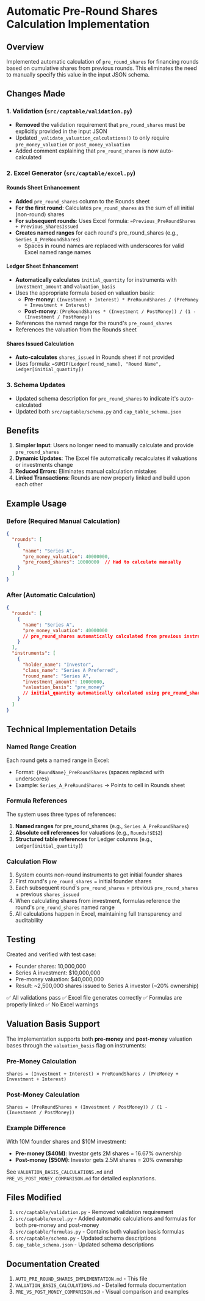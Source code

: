 # Automatic Pre-Round Shares Calculation Implementation

## Overview
Implemented automatic calculation of `pre_round_shares` for financing rounds based on cumulative shares from previous rounds. This eliminates the need to manually specify this value in the input JSON schema.

## Changes Made

### 1. Validation (`src/captable/validation.py`)
- **Removed** the validation requirement that `pre_round_shares` must be explicitly provided in the input JSON
- Updated `_validate_valuation_calculations()` to only require `pre_money_valuation` or `post_money_valuation`
- Added comment explaining that `pre_round_shares` is now auto-calculated

### 2. Excel Generator (`src/captable/excel.py`)

#### Rounds Sheet Enhancement
- **Added** `pre_round_shares` column to the Rounds sheet
- **For the first round**: Calculates `pre_round_shares` as the sum of all initial (non-round) shares
- **For subsequent rounds**: Uses Excel formula: `=Previous_PreRoundShares + Previous_SharesIssued`
- **Creates named ranges** for each round's pre_round_shares (e.g., `Series_A_PreRoundShares`)
  - Spaces in round names are replaced with underscores for valid Excel named range names

#### Ledger Sheet Enhancement
- **Automatically calculates** `initial_quantity` for instruments with `investment_amount` and `valuation_basis`
- Uses the appropriate formula based on valuation basis:
  - **Pre-money**: `(Investment + Interest) * PreRoundShares / (PreMoney + Investment + Interest)`
  - **Post-money**: `(PreRoundShares * (Investment / PostMoney)) / (1 - (Investment / PostMoney))`
- References the named range for the round's `pre_round_shares`
- References the valuation from the Rounds sheet

#### Shares Issued Calculation
- **Auto-calculates** `shares_issued` in Rounds sheet if not provided
- Uses formula: `=SUMIF(Ledger[round_name], "Round Name", Ledger[initial_quantity])`

### 3. Schema Updates
- Updated schema description for `pre_round_shares` to indicate it's auto-calculated
- Updated both `src/captable/schema.py` and `cap_table_schema.json`

## Benefits

1. **Simpler Input**: Users no longer need to manually calculate and provide `pre_round_shares`
2. **Dynamic Updates**: The Excel file automatically recalculates if valuations or investments change
3. **Reduced Errors**: Eliminates manual calculation mistakes
4. **Linked Transactions**: Rounds are now properly linked and build upon each other

## Example Usage

### Before (Required Manual Calculation)
```json
{
  "rounds": [
    {
      "name": "Series A",
      "pre_money_valuation": 40000000,
      "pre_round_shares": 10000000  // Had to calculate manually
    }
  ]
}
```

### After (Automatic Calculation)
```json
{
  "rounds": [
    {
      "name": "Series A",
      "pre_money_valuation": 40000000
      // pre_round_shares automatically calculated from previous instruments/rounds
    }
  ],
  "instruments": [
    {
      "holder_name": "Investor",
      "class_name": "Series A Preferred",
      "round_name": "Series A",
      "investment_amount": 10000000,
      "valuation_basis": "pre_money"
      // initial_quantity automatically calculated using pre_round_shares
    }
  ]
}
```

## Technical Implementation Details

### Named Range Creation
Each round gets a named range in Excel:
- Format: `{RoundName}_PreRoundShares` (spaces replaced with underscores)
- Example: `Series_A_PreRoundShares` -> Points to cell in Rounds sheet

### Formula References
The system uses three types of references:
1. **Named ranges** for pre_round_shares (e.g., `Series_A_PreRoundShares`)
2. **Absolute cell references** for valuations (e.g., `Rounds!$E$2`)
3. **Structured table references** for Ledger columns (e.g., `Ledger[initial_quantity]`)

### Calculation Flow
1. System counts non-round instruments to get initial founder shares
2. First round's `pre_round_shares` = initial founder shares
3. Each subsequent round's `pre_round_shares` = previous `pre_round_shares` + previous `shares_issued`
4. When calculating shares from investment, formulas reference the round's `pre_round_shares` named range
5. All calculations happen in Excel, maintaining full transparency and auditability

## Testing

Created and verified with test case:
- Founder shares: 10,000,000
- Series A investment: $10,000,000
- Pre-money valuation: $40,000,000
- Result: ~2,500,000 shares issued to Series A investor (~20% ownership)

✅ All validations pass
✅ Excel file generates correctly
✅ Formulas are properly linked
✅ No Excel warnings

## Valuation Basis Support

The implementation supports both **pre-money** and **post-money** valuation bases through the `valuation_basis` flag on instruments:

### Pre-Money Calculation
```excel
Shares = (Investment + Interest) × PreRoundShares / (PreMoney + Investment + Interest)
```

### Post-Money Calculation  
```excel
Shares = (PreRoundShares × (Investment / PostMoney)) / (1 - (Investment / PostMoney))
```

### Example Difference
With 10M founder shares and $10M investment:
- **Pre-money ($40M)**: Investor gets 2M shares = 16.67% ownership
- **Post-money ($50M)**: Investor gets 2.5M shares = 20% ownership

See `VALUATION_BASIS_CALCULATIONS.md` and `PRE_VS_POST_MONEY_COMPARISON.md` for detailed explanations.

## Files Modified

1. `src/captable/validation.py` - Removed validation requirement
2. `src/captable/excel.py` - Added automatic calculations and formulas for both pre-money and post-money
3. `src/captable/formulas.py` - Contains both valuation basis formulas
4. `src/captable/schema.py` - Updated schema descriptions
5. `cap_table_schema.json` - Updated schema descriptions

## Documentation Created

1. `AUTO_PRE_ROUND_SHARES_IMPLEMENTATION.md` - This file
2. `VALUATION_BASIS_CALCULATIONS.md` - Detailed formula documentation
3. `PRE_VS_POST_MONEY_COMPARISON.md` - Visual comparison and examples

